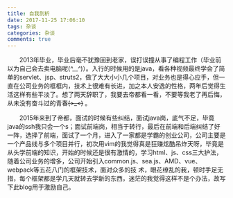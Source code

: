 ```yaml
---
title: 自我剖析
date: 2017-11-25 17:06:10
tags: 杂谈
categories: 杂谈
comments: true
---
```

　　2013年毕业，毕业后毫不犹豫回到老家，误打误撞从事了编程工作（毕业前以为自己会去卖电脑呢(*^__^*)）。入行的时候用的是java，看各种视频最终学会了简单的servlet、jsp、struts2，做了大大小小几个项目，对业务也是得心应手，但一直在公司业务的框框内，技术上很难有长进，加之本人安逸的性格，两年后觉得生活这样有些平淡了。想了两天辞职了，我要去帝都看一看，不要等我老了再后悔，从未没有奋斗过的青春~~~~(>_<)~~~~ 。

　　2015年来到了帝都，面试的时候有些纠结，面试java岗，底气不足，毕竟java的ssh我只会一个s；面试前端岗，相当于转行，最后在前端和后端纠结了好一阵，选择了前端，面试了一个月，进入了一家都是学霸的创业公司，公司主要是一个产品线与多个项目并行，初次用vim的我觉得真是狂赚炫酷吊炸天呀，毕竟是从头学前端的知识，开始的时候还是很有激情的，学习html、js、css三大护法，随着公司业务的增多，公司开始引入common.js、sea.js、AMD、vue、webpack等五花八门的框架技术，面对众多的技 术，眼花缭乱的我，顿时手足无措，每个框架都是学几天就转去学新的东西，迷茫的我觉得这样不是个办法，故写下此blog用于激励自己。


